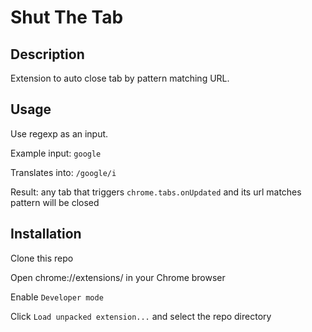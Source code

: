 # Shut The Tab

## Description

Extension to auto close tab by pattern matching URL.

## Usage

Use regexp as an input.

Example input: `google`

Translates into: `/google/i`

Result: any tab that triggers `chrome.tabs.onUpdated` and its url matches pattern will be closed

## Installation

Clone this repo

Open chrome://extensions/ in your Chrome browser

Enable `Developer mode`

Click `Load unpacked extension...` and select the repo directory